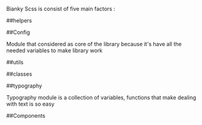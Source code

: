 <p> Bianky Scss is consist of five main factors : </p>

##helpers


##Config 
<p> Module that considered as core of the library because it's have all the needed variables to make library work</p>

##utils

##classes

##typography
<p> Typography module is a collection of variables, functions that make dealing with text is so easy </p>

##Components